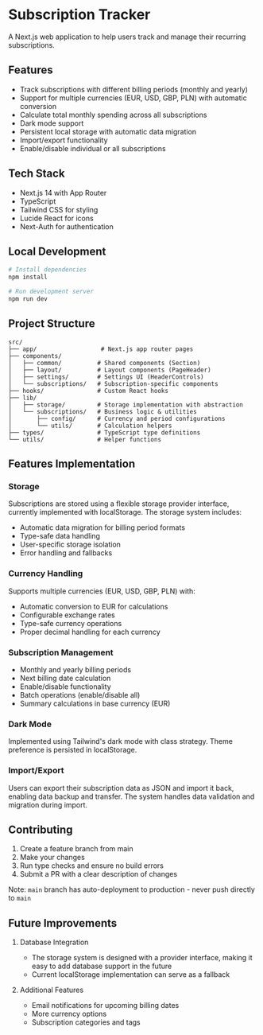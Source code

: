 # Subscription Tracker

A Next.js web application to help users track and manage their recurring subscriptions.

## Features

- Track subscriptions with different billing periods (monthly and yearly)
- Support for multiple currencies (EUR, USD, GBP, PLN) with automatic conversion
- Calculate total monthly spending across all subscriptions
- Dark mode support
- Persistent local storage with automatic data migration
- Import/export functionality
- Enable/disable individual or all subscriptions

## Tech Stack

- Next.js 14 with App Router
- TypeScript
- Tailwind CSS for styling
- Lucide React for icons
- Next-Auth for authentication

## Local Development

```bash
# Install dependencies
npm install

# Run development server
npm run dev
```

## Project Structure

```
src/
├── app/                  # Next.js app router pages
├── components/
│   ├── common/          # Shared components (Section)
│   ├── layout/          # Layout components (PageHeader)
│   ├── settings/        # Settings UI (HeaderControls)
│   └── subscriptions/   # Subscription-specific components
├── hooks/               # Custom React hooks
├── lib/
│   ├── storage/         # Storage implementation with abstraction
│   └── subscriptions/   # Business logic & utilities
│       ├── config/      # Currency and period configurations
│       └── utils/       # Calculation helpers
├── types/               # TypeScript type definitions
└── utils/               # Helper functions
```

## Features Implementation

### Storage
Subscriptions are stored using a flexible storage provider interface, currently implemented with localStorage. The storage system includes:
- Automatic data migration for billing period formats
- Type-safe data handling
- User-specific storage isolation
- Error handling and fallbacks

### Currency Handling
Supports multiple currencies (EUR, USD, GBP, PLN) with:
- Automatic conversion to EUR for calculations
- Configurable exchange rates
- Type-safe currency operations
- Proper decimal handling for each currency

### Subscription Management
- Monthly and yearly billing periods
- Next billing date calculation
- Enable/disable functionality
- Batch operations (enable/disable all)
- Summary calculations in base currency (EUR)

### Dark Mode
Implemented using Tailwind's dark mode with class strategy. Theme preference is persisted in localStorage.

### Import/Export
Users can export their subscription data as JSON and import it back, enabling data backup and transfer. The system handles data validation and migration during import.

## Contributing

1. Create a feature branch from main
2. Make your changes
3. Run type checks and ensure no build errors
4. Submit a PR with a clear description of changes

Note: `main` branch has auto-deployment to production - never push directly to `main`

## Future Improvements

1. Database Integration
   - The storage system is designed with a provider interface, making it easy to add database support in the future
   - Current localStorage implementation can serve as a fallback

2. Additional Features
   - Email notifications for upcoming billing dates
   - More currency options
   - Subscription categories and tags